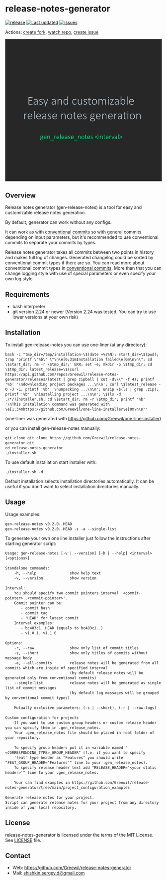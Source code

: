 # release-notes-generator
[![release](https://badgen.net/github/release/Greewil/release-notes-generator/stable)](https://github.com/Greewil/release-notes-generator/releases)
[![Last updated](https://img.shields.io/github/release-date/Greewil/release-notes-generator?label=updated)](https://github.com/Greewil/release-notes-generator/releases)
[![issues](https://badgen.net/github/issues/Greewil/release-notes-generator)](https://github.com/Greewil/release-notes-generator/issues)

Actions: [create fork](https://github.com/Greewil/release-notes-generator/fork), [watch repo](https://github.com/Greewil/release-notes-generator/subscription), [create issue](https://github.com/Greewil/release-notes-generator/issues/new)

![release notes examples](images/preview.gif)

## Overview

Release notes generator (gen-release-notes) is a tool for easy and customizable release notes generation.

By default, generator can work without any configs.

It can work as with [conventional commits][conventional_commits] so with general commits depending on input parameters, 
but it's recommended to use conventional commits to separate your commits by types.

Release notes generator takes all commits between two points in history and makes full log of changes. 
Generated changelog could be sorted by conventional commit types if there are so.
You can read more about conventional commit types in [conventional commits][conventional_commits].
More than that you can change logging style with use of special parameters or even specify your own log style.

## Requirements

- bash interpreter
- git version 2.24 or newer 
  (Version 2.24 was tested. You can try to use lower versions at your own risk)

## Installation

To install gen-release-notes you can use one-liner (at any directory):

    bash -c "tmp_dir=/tmp/installation-\$(date +%s%N); start_dir=\$(pwd); trap 'printf \"%b\" \"\n\e[0;31mInstallation failed\e[0m\n\n\"; cd \$start_dir; rm -r \$tmp_dir;' ERR; set -e; mkdir -p \$tmp_dir; cd \$tmp_dir; latest_release=\$(curl https://api.github.com/repos/Greewil/release-notes-generator/releases/latest | grep zipball | cut -d\\\" -f 4); printf '%b' '\ndownloading project packages ...\n\n'; curl \$latest_release -O -J -L; printf '%b' '\nunpacking ...\n\n'; unzip \$(ls | grep .zip); printf '%b' '\ninstalling project ...\n\n'; \$(ls -d ./*/)installer.sh; cd \$start_dir; rm -r \$tmp_dir; printf '%b' '\nThis installation command was generated with \e[1;34mhttps://github.com/Greewil/one-line-installer\e[0m\n\n'"

(one-liner was generated with https://github.com/Greewil/one-line-installer)

or you can install gen-release-notes manually:

    git clone git clone https://github.com/Greewil/release-notes-generator.git
    cd release-notes-generator
    ./installer.sh

To use default installation start installer with:

    ./installer.sh -d

Default installation selects installation directories automatically. 
It can be useful if you don't want to select installation directories manually.

## Usage

Usage examples:

    gen-release-notes v0.2.0..HEAD
    gen-release-notes v0.2.0..HEAD -s -a --single-list

To generate your own one line installer just follow the instructions after starting generator script:

    Usage: gen-release-notes [-v | --version] [-h | --help] <interval> [<options>]
    
    Standalone commands:
        -h, --help               show help text
        -v, --version            show version
    
    Interval:
        You should specify two commit pointers interval '<commit-pointer>..<commit-pointer>'.
        Commit pointer can be:
           - commit hash
           - commit tag
           - 'HEAD' for latest commit
        Interval examples:
           - bc483c1..HEAD (equals to bc483c1..)
           - v1.0.1..v1.1.0
    
    Options:
        -r, --raw                show only list of commit titles
        -s, --short              show only titles of commits without message body
        -a, --all-commits        release notes will be generated from all commits which are inside of specified interval
                                 (by default release notes will be generated only from conventional commits)
        --single-list            release notes will be generated as single list of commit messages
                                 (by default log messages will be grouped by conventional commit types)
    
        Mutually exclusive parameters: (-s | --short), (-r | --raw-logs)
    
    Custom configuration for projects
        If you want to use custom group headers or custom release header you can specify them in .gen_release_notes.
        Your .gen_release_notes file should be placed in root folder of your repository.
    
        To specify group headers put it in variable named "<CORRESPONDING_TYPE>_GROUP_HEADER" (f.e. if you want to specify
        'feat' type header as "Features" you should write "FEAT_GROUP_HEADER='Features'" line to your .gen_release_notes).
        To specify release header text add "RELEASE_HEADER='<your static header>'" line to your .gen_release_notes.
    
        Your can find examples in https://github.com/Greewil/release-notes-generator/tree/main/project_configuration_examples
    
    Generate release notes for your project.
    Script can generate release notes for your project from any directory inside of your local repository.

## License

release-notes-generator is licensed under the terms of the MIT License. See [LICENSE] file.

## Contact

* Web: <https://github.com/Greewil/release-notes-generator>
* Mail: <shishkin.sergey.d@gmail.com>

[LICENSE]: https://github.com/Greewil/release-notes-generator/blob/main/LICENSE
[config_examples]: https://github.com/Greewil/release-notes-generator/blob/main/config_examples
[conventional_commits]: https://www.conventionalcommits.org
